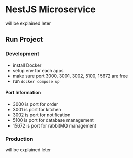 # NestJS Microservice

will be explained leter

## Run Project

### Development

- install Docker
- setup env for each apps
- make sure port 3000, 3001, 3002, 5100, 15672 are free
- run `docker compose up`

#### Port Information

- 3000 is port for order
- 3001 is port for kitchen
- 3002 is port for notification
- 5100 is port for database management
- 15672 is port for rabbitMQ management

### Production

will be explained leter
